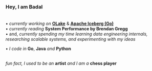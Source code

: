### Hey, I am Badal<br></br>

• *currently working on* **[OLake](https://github.com/datazip-inc/olake)** & **[Apache Iceberg (Go)](https://github.com/apache/iceberg-go)**<br>
• *currently reading* **System Performance by Brendan Gregg**<br>
• and, *currently spending my time learning data engineering internals, researching scalable systems, and experimenting with my ideas*<br>

• *I code in* **Go**, **Java** *and* **Python**<br></br>

*fun fact, I used to be an* **artist** *and I am a* **chess player**<br>
